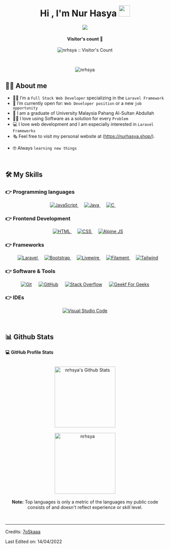 <h1 align="center">Hi , I'm Nur Hasya <img src="https://media.giphy.com/media/hvRJCLFzcasrR4ia7z/giphy.gif" width="35"></h1>
<p align="center">
  <a href="https://github.com/DenverCoder1/readme-typing-svg"><img src="https://readme-typing-svg.herokuapp.com?lines=Computer+Science+Student;Web+Developer;Always%20learning%20new%20things&center=true&width=500&height=50"></a>
</p>


<!-- Visitor's count -->
<h4 align="center">Visitor's count 👀</h4>
<p align="center"><img src="https://profile-counter.glitch.me/{nrhsya}/count.svg" alt="nrhsya :: Visitor's Count" /></p>
<br/>

<!-- Profile views -->
<p align="center"> 
	<img src="https://komarev.com/ghpvc/?username=nrhsya&style=for-the-badge" alt="nrhsya" /> 
</p>


## :sassy_man:  About me
- 🧑‍💼 I’m a `Full Stack Web Developer` specializing in the `Laravel Framework`
- :thinking: I’m currently open for: `Web Developer position` or a new `job opportunity`
- :school: I am a graduate of University Malaysia Pahang Al-Sultan Abdullah
- :technologist: I love using Software as a solution for every `Problem`
- :computer: I love web development and I am especially interested in `Laravel Frameworks`
- 🗞️ Feel free to visit my personal website at (https://nurhasya.shop/).
<!-- - :student: I’m currently learning: `Computer Science` and `Software Engineering`. -->
<!-- this is [MY RESUME](https://drive.google.com/file/d/1gdiny_4f5TVbSdfyAQxokLMMrBTi054P/view?usp=sharing). -->
- :nerd_face: Always `learning new things`

<br>

## 🛠️ My Skills

### 👉 Programming languages

<p align="center"> 
  &emsp; 
  <a href="https://developer.mozilla.org/en-US/docs/Web/JavaScript" target="_blank"> 
     <img alt="JavaScript" src="https://img.shields.io/badge/JavaScript%20-%23F7DF1E.svg?style=plastic&logo=javascript&logoColor=black">
   </a>
  &emsp;
  <a href="https://www.java.com" target="_blank"> 
    <img alt="Java" src="https://img.shields.io/badge/Java-%23007396.svg?style=plastic&logo=java&logoColor=white">
  </a>
  &emsp;
  <a href="https://www.cprogramming.com/" target="_blank"> 
    <img alt="C" src="https://img.shields.io/badge/C%20-%232370ED.svg?style=plastic&logo=c&logoColor=white">
  </a>
  &emsp;
<!--
  <a href="https://www.w3schools.com/cpp/" target="_blank"> 
    <img alt="C++" src="https://img.shields.io/badge/C++%20-%2300599C.svg?style=plastic&logo=c%2B%2B&logoColor=white">
  </a> -->
  &emsp;
</p>

### 👉 Frontend Development
<p align="center"> 
  &emsp; 
  <a href="https://www.w3.org/html/" target="_blank"> 
   <img alt="HTML" src="https://img.shields.io/badge/HTML5%20-%23E34F26.svg?style=plastic&logo=html5&logoColor=white">
  </a>   
  &emsp;
  <a href="https://www.w3schools.com/css/" target="_blank">
    <img alt="CSS" src="https://img.shields.io/badge/CSS%20-%231572B6.svg?style=plastic&logo=css3&logoColor=white">
  </a>
  &emsp;
  <a href="https://alpinejs.dev/" target="_blank">
    <img alt="Alpine JS" src="https://img.shields.io/badge/AlpineJS%20-%231572B6.svg?style=plastic&logo=alpinedotjs&logoColor=white">
  </a>
</p>

### 👉 Frameworks
<p align="center"> 
  &emsp; 
  <a href="https://laravel.com/" target="_blank"> 
   <img alt="Laravel" src="https://img.shields.io/badge/Laravel%20-%23FF0000.svg?style=plastic&logo=laravel&logoColor=white">
  </a>   
  &emsp;
  <a href="https://getbootstrap.com/" target="_blank">
    <img alt="Bootstrap" src="https://img.shields.io/badge/Bootstrap%20-%23800080.svg?style=plastic&logo=bootstrap&logoColor=white">
  </a> 
  &emsp;
  <a href="https://livewire.laravel.com/" target="_blank">
    <img alt="Livewire" src="https://img.shields.io/badge/Livewire%20-%23FFC0CB.svg?style=plastic&logo=livewire&logoColor=white">
  </a> 
  &emsp;
  <a href="https://filamentphp.com/" target="_blank">
    <img alt="Filament" src="https://img.shields.io/badge/FilamentPHP%20-%23FFFF00.svg?style=plastic&logo=filament&logoColor=black">
  </a> 
  &emsp;
  <a href="https://filamentphp.com/" target="_blank">
    <img alt="Tailwind" src="https://img.shields.io/badge/TailwindCSS%20-%23FFFF00.svg?style=plastic&logo=tailwind&logoColor=black">
  </a> 
</p>

 ### 👉 Software & Tools
 
<p align="center">
  &emsp;
    <a href="#"><img alt="Git" src="https://img.shields.io/badge/Git%20-%23F05033.svg?style=plastic&logo=git&logoColor=white"></a>
  &emsp;
    <a href="#"><img alt="GitHub" src="https://img.shields.io/badge/github-%23181717.svg?style=plastic&logo=github&logoColor=white"></a>
  &emsp;
    <a href="#"><img alt="Stack Overflow" src="https://img.shields.io/badge/-Stack%20Overflow-FE7A16?style=plastic&logo=stack-overflow&logoColor=white"></a>
  &emsp;
    <a href="#"><img alt="Geekf For Geeks" src="https://img.shields.io/badge/geeksforgeeks-%230F9D58.svg?style=plastic&logo=geeksforgeeks&logoColor=white"></a>
  &emsp;
</p>

 ### 👉 IDEs
 
<p align="center">
  &emsp;
    <a href="#"><img alt="Visual Studio Code" src="https://img.shields.io/badge/Visual%20Studio%20Code-0078d7.svg?style=plastic&logo=visual-studio-code&logoColor=white"></a>
  &emsp;
    <!-- <a href="#"><img alt="JetBrain" src="https://img.shields.io/badge/jetbrains-%23000000.svg?style=plastic&logo=jetbrains&logoColor=white" /></a>
  &emsp;
    <a href="#"><img alt="Atom" src="https://img.shields.io/badge/atom-%2366595C.svg?&style=plastic&logo=atom&logoColor=white" /></a>
  &emsp;
    <a href="#"><img alt="Eclipse" src="https://img.shields.io/badge/eclipse%20ide-%232C2255.svg?&style=plastic&logo=eclipse%20ide&logoColor=white" /></a> -->
</p>

<!-- ### 👉 Competitive Programming & Problem Solving
 
<p align="center">
  &emsp;
    <a href="#"><img alt = "Codeforces" src="https://img.shields.io/badge/codeforces%20-%231F8ACB.svg?style=plastic&logo=codeforces&logoColor=white" /></a>	
  &emsp;
    <a href="#"><img alt = "Leetcode" src="https://img.shields.io/badge/leetcode%20-%23FFA116.svg?style=plastic&logo=leetcode&logoColor=black" /></a>
  &emsp;
    <a href="#"><img alt = "Huckerrank" src="https://img.shields.io/badge/hackerrank-%232EC866.svg?style=plastic&logo=hackerrank&logoColor=white" /></a>
  &emsp;
    <a href="#"><img alt = "CodeChef" src="https://img.shields.io/badge/codechef-%235B4638.svg?style=plastic&logo=codechef&logoColor=white" /></a>
  &emsp;
    <a href="#"><img alt = "Google" src="https://img.shields.io/badge/google-%234285F4.svg?style=plastic&logo=google&logoColor=white" /></a>
  &emsp;
    <a href="#"><img alt = "Codin Game" src="https://img.shields.io/badge/codingame-%23F2BB13.svg?&style=plastic&logo=codingame&logoColor=black" /></a>
</p>

 ### 👉 Operating Systems
 
<p align="center">
  &emsp;
    <a href="#"><img src="https://img.shields.io/badge/Linux-FCC624?style=plastic&logo=linux&logoColor=black"></a>
  &emsp;
    <a href="#"><img src="https://img.shields.io/badge/Ubuntu-E95420?style=plastic&logo=ubuntu&logoColor=white"></a>
  &emsp;
    <a href="#"><img src="https://img.shields.io/badge/Windows-0078D6?style=plastic&logo=windows&logoColor=white"></a>
  &emsp;
    <a href="#"><img src="https://img.shields.io/badge/pop!_os-%2348B9C7.svg?style=plastic&&logo=pop!_os&logoColor=white" /></a>	  
</p> -->

<br/>

## 📊 Github Stats

  <summary><b>💻 GitHub Profile Stats</b></summary>
  <br/>
  <p align="center">
    <a href="https://github.com/nrhsya/github-readme-stats"><img alt="nrhsya's Github Stats" src="https://github-readme-stats.vercel.app/api?username=nrhsya&show_icons=true&count_private=true&theme=algolia" height="192px"/></a>
<br/>
  &nbsp;
 
<br>
	
  <img src="https://github-readme-stats.vercel.app/api/top-langs?username=nrhsya&langs_count=10&show_icons=true&locale=en&layout=compact&theme=algolia" alt="nrhsya" height="192px"/>
  <br/>
<br>
  <b>Note:</b> Top languages is only a metric of the languages my public code consists of and doesn't reflect experience or skill level.
  </p>
  
 <br>

-----
Credits: [7oSkaaa](https://github.com/7oSkaaa)

Last Edited on: 14/04/2022

<!---
nrhsya/nrhsya is a ✨ special ✨ repository because its `README.md` (this file) appears on your GitHub profile.
You can click the Preview link to take a look at your changes.
--->
